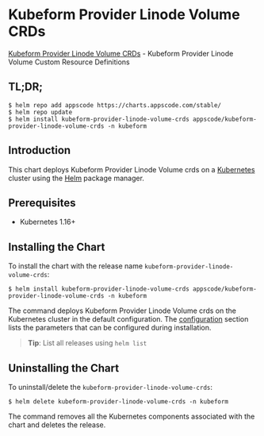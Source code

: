 # Kubeform Provider Linode Volume CRDs

[Kubeform Provider Linode Volume CRDs](https://github.com/kubeform) - Kubeform Provider Linode Volume Custom Resource Definitions

## TL;DR;

```console
$ helm repo add appscode https://charts.appscode.com/stable/
$ helm repo update
$ helm install kubeform-provider-linode-volume-crds appscode/kubeform-provider-linode-volume-crds -n kubeform
```

## Introduction

This chart deploys Kubeform Provider Linode Volume crds on a [Kubernetes](http://kubernetes.io) cluster using the [Helm](https://helm.sh) package manager.

## Prerequisites

- Kubernetes 1.16+

## Installing the Chart

To install the chart with the release name `kubeform-provider-linode-volume-crds`:

```console
$ helm install kubeform-provider-linode-volume-crds appscode/kubeform-provider-linode-volume-crds -n kubeform
```

The command deploys Kubeform Provider Linode Volume crds on the Kubernetes cluster in the default configuration. The [configuration](#configuration) section lists the parameters that can be configured during installation.

> **Tip**: List all releases using `helm list`

## Uninstalling the Chart

To uninstall/delete the `kubeform-provider-linode-volume-crds`:

```console
$ helm delete kubeform-provider-linode-volume-crds -n kubeform
```

The command removes all the Kubernetes components associated with the chart and deletes the release.


